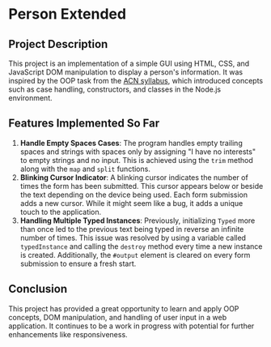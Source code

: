 # Person Extended

## Project Description
This project is an implementation of a simple GUI using HTML, CSS, and JavaScript DOM manipulation to display a person's information. It was inspired by the OOP task from the [ACN syllabus](http://syllabus.africacode.net/projects/oop/person/index.html), which introduced concepts such as case handling, constructors, and classes in the Node.js environment.

## Features Implemented So Far
1. **Handle Empty Spaces Cases**: The program handles empty trailing spaces and strings with spaces only by assigning "I have no interests" to empty strings and no input. This is achieved using the `trim` method along with the `map` and `split` functions.
2. **Blinking Cursor Indicator**: A blinking cursor indicates the number of times the form has been submitted. This cursor appears below or beside the text depending on the device being used. Each form submission adds a new cursor. While it might seem like a bug, it adds a unique touch to the application.
3. **Handling Multiple Typed Instances**: Previously, initializing `Typed` more than once led to the previous text being typed in reverse an infinite number of times. This issue was resolved by using a variable called `typedInstance` and calling the `destroy` method every time a new instance is created. Additionally, the `#output` element is cleared on every form submission to ensure a fresh start.

## Conclusion
This project has provided a great opportunity to learn and apply OOP concepts, DOM manipulation, and handling of user input in a web application. It continues to be a work in progress with potential for further enhancements like responsiveness.
